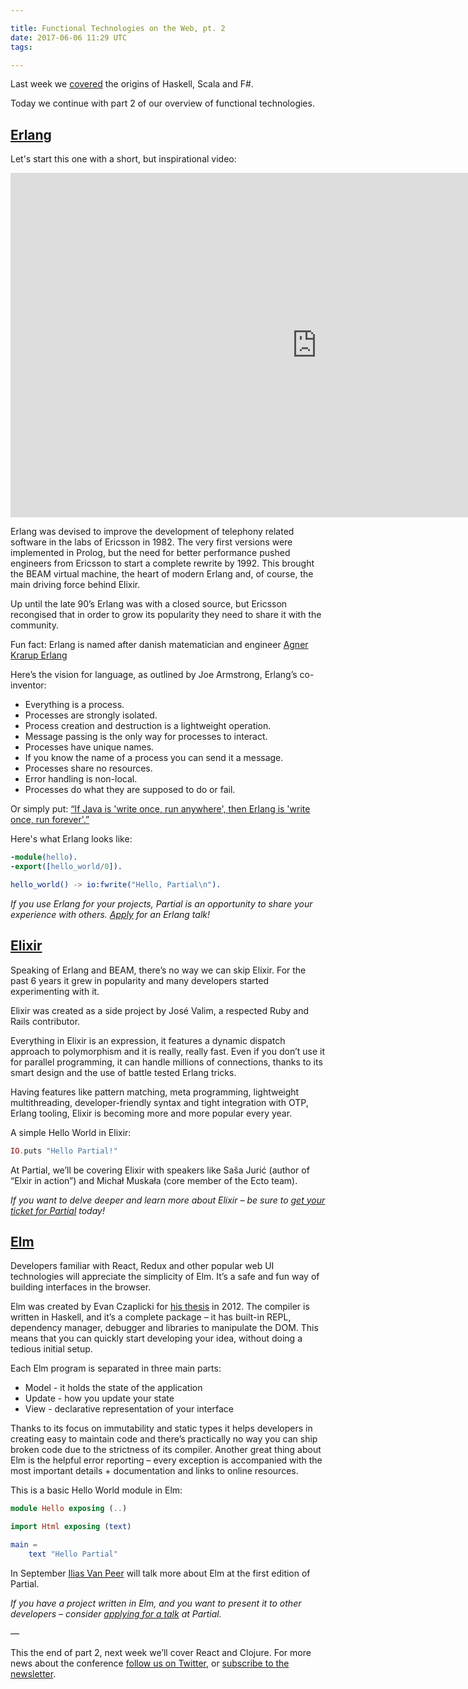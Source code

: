 ```yaml
---

title: Functional Technologies on the Web, pt. 2
date: 2017-06-06 11:29 UTC
tags:

---
```


Last week we [covered](http://partialconf.com/blog/functional-technologies-on-the-web-pt1) the origins of Haskell, Scala and F#.

Today we continue with part 2 of our overview of functional technologies.

## [Erlang](https://www.erlang.org/)

Let's start this one with a short, but inspirational video:

<div class="video-container">
    <iframe width="980" height="551" src="https://www.youtube.com/embed/uKfKtXYLG78" frameborder="0" allowfullscreen></iframe>
</div>

Erlang was devised to improve the development of telephony related software in the labs of Ericsson in 1982. The very first versions were implemented in Prolog, but the need for better performance pushed engineers from Ericsson to start a complete rewrite by 1992. This brought the BEAM virtual machine, the heart of modern Erlang and, of course, the main driving force behind Elixir.

Up until the late 90’s Erlang was with a closed source, but Ericsson recongised that in order to grow its popularity they need to share it with the community.

Fun fact: Erlang is named after danish matematician and engineer [Agner Krarup Erlang](https://en.wikipedia.org/wiki/Agner_Krarup_Erlang)

Here’s the vision for language, as outlined by Joe Armstrong, Erlang’s co-inventor:

- Everything is a process.
- Processes are strongly isolated.
- Process creation and destruction is a lightweight operation.
- Message passing is the only way for processes to interact.
- Processes have unique names.
- If you know the name of a process you can send it a message.
- Processes share no resources.
- Error handling is non-local.
- Processes do what they are supposed to do or fail.

Or simply put: [“If Java is 'write once, run anywhere', then Erlang is 'write once, run forever'.”](https://www.youtube.com/watch?v=u41GEwIq2mE&t=3m59s)

Here's what Erlang looks like:

```erlang
-module(hello).
-export([hello_world/0]).

hello_world() -> io:fwrite("Hello, Partial\n").
```

*If you use Erlang for your projects, Partial is an opportunity to share your experience with others. [Apply](https://goo.gl/qGfmds) for an Erlang talk!*

## [Elixir](https://elixir-lang.org)

Speaking of Erlang and BEAM, there’s no way we can skip Elixir. For the past 6 years it grew in popularity and many developers started experimenting with it.

Elixir was created as a side project by José Valim, a respected Ruby and Rails contributor.

Everything in Elixir is an expression, it features a dynamic dispatch approach to polymorphism and it is really, really fast. Even if you don’t use it for parallel programming, it can handle millions of connections, thanks to its smart design and the use of battle tested Erlang tricks.

Having features like pattern matching, meta programming, lightweight multithreading, developer-friendly syntax and tight integration with OTP, Erlang tooling, Elixir is becoming more and more popular every year.

A simple Hello World in Elixir:

```elixir
IO.puts "Hello Partial!"
```

At Partial, we’ll be covering Elixir with speakers like Saša Jurić (author of “Elxir in action”) and Michał Muskała (core member of the Ecto team).

*If you want to delve deeper and learn more about Elixir – be sure to [get your ticket for Partial](http://partialconf.com/tickets) today!*

## [Elm](http://elm-lang.org)

Developers familiar with React, Redux and other popular web UI technologies will appreciate the simplicity of Elm. It’s a safe and fun way of building interfaces in the browser.

Elm was created by Evan Czaplicki for [his thesis](http://elm-lang.org/assets/papers/concurrent-frp.pdf) in 2012. The compiler is written in Haskell, and it’s a complete package – it has built-in REPL, dependency manager, debugger and libraries to manipulate the DOM. This means that you can quickly start developing your idea, without doing a tedious initial setup.

Each Elm program is separated in three main parts:

- Model - it holds the state of the application
- Update - how you update your state
- View - declarative representation of your interface

Thanks to its focus on immutability and static types it helps developers in creating easy to maintain code and there’s practically no way you can ship broken code due to the strictness of its compiler. Another great thing about Elm is the helpful error reporting – every exception is accompanied with the most important details + documentation and links to online resources.

This is a basic Hello World module in Elm:

```elm
module Hello exposing (..)

import Html exposing (text)

main =
    text "Hello Partial"
```

In September [Ilias Van Peer](https://blog.ilias.xyz) will talk more about Elm at the first edition of Partial.

*If you have a project written in Elm, and you want to present it to other developers – consider [applying for a talk](https://goo.gl/qGfmds) at Partial.*

—

This the end of part 2, next week we’ll cover React and Clojure. For more news about the conference [follow us on Twitter](http://twitter.com/partialconf), or [subscribe to the newsletter](http://partialconf.com/#subscribe).